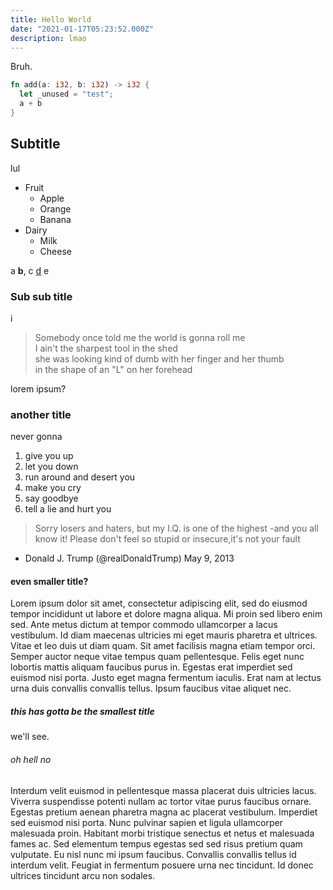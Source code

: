 ```yaml
---
title: Hello World
date: "2021-01-17T05:23:52.000Z"
description: lmao
---
```


Bruh.
```rust
fn add(a: i32, b: i32) -> i32 {
  let _unused = "test";
  a + b
}
```

## Subtitle

lul
* Fruit
  * Apple
  * Orange
  * Banana
* Dairy
  * Milk
  * Cheese

a **b**, c [d](https://google.com) e

### Sub sub title

i

> Somebody once told me the world is gonna roll me  
> I ain't the sharpest tool in the shed  
> she was looking kind of dumb with her finger and her thumb  
> in the shape of an "L" on her forehead  

lorem ipsum?

### another title

never gonna

1.  give you up
2.  let you down
3.  run around and desert you
4.  make you cry
5.  say goodbye
6.  tell a lie and hurt you

> Sorry losers and haters, but my I.Q. is one of the highest -and you all know it! Please don't feel so stupid or insecure,it's not your fault

- Donald J. Trump (@realDonaldTrump) May 9, 2013

#### even smaller title?

Lorem ipsum dolor sit amet, consectetur adipiscing elit, sed do eiusmod tempor incididunt ut labore et dolore magna aliqua. Mi proin sed libero enim sed. Ante metus dictum at tempor commodo ullamcorper a lacus vestibulum. Id diam maecenas ultricies mi eget mauris pharetra et ultrices. Vitae et leo duis ut diam quam. Sit amet facilisis magna etiam tempor orci. Semper auctor neque vitae tempus quam pellentesque. Felis eget nunc lobortis mattis aliquam faucibus purus in. Egestas erat imperdiet sed euismod nisi porta. Justo eget magna fermentum iaculis. Erat nam at lectus urna duis convallis convallis tellus. Ipsum faucibus vitae aliquet nec.

##### this has gotta be the smallest title

we'll see.

###### oh hell no

Interdum velit euismod in pellentesque massa placerat duis ultricies lacus. Viverra suspendisse potenti nullam ac tortor vitae purus faucibus ornare. Egestas pretium aenean pharetra magna ac placerat vestibulum. Imperdiet sed euismod nisi porta. Nunc pulvinar sapien et ligula ullamcorper malesuada proin. Habitant morbi tristique senectus et netus et malesuada fames ac. Sed elementum tempus egestas sed sed risus pretium quam vulputate. Eu nisl nunc mi ipsum faucibus. Convallis convallis tellus id interdum velit. Feugiat in fermentum posuere urna nec tincidunt. Id donec ultrices tincidunt arcu non sodales.